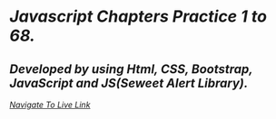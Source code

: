 # _Javascript Chapters Practice 1 to 68._

## *Developed by using Html, CSS, Bootstrap, JavaScript and JS(Seweet Alert Library).*

 *[Navigate To Live Link](https://github.com/Daniyalzakir321/Web-MobileApp-Development/blob/master/Assignment%20-9)*





